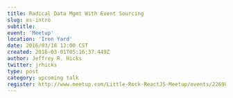 ```yaml
---
title: Radical Data Mgmt With Event Sourcing
slug: es-intro
subtitle:
event: 'Meetup'
location: 'Iron Yard'
date: 2016/03/18 12:00 CST
created: 2016-03-01T05:16:37.449Z
author: Jeffrey R. Hicks
twitter: jrhicks
type: post
category: upcoming talk
register: http://www.meetup.com/Little-Rock-ReactJS-Meetup/events/226981566/
---
```


